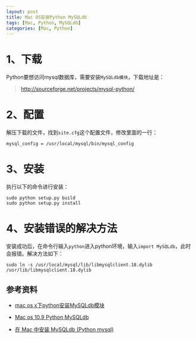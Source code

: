 ```yaml
---
layout: post
title: Mac OS安装Python MySQLdb
tags: [Mac, Python, MySQLdb]
categories: [Mac, Python]
---
```




# 1、下载

Python要想访问mysql数据库，需要安装`MySQLdb模块`，下载地址是：

>http://sourceforge.net/projects/mysql-python/


# 2、配置

解压下载的文件，找到`site.cfg`这个配置文件，修改里面的一行：

```
mysql_config = /usr/local/mysql/bin/mysql_config
```

# 3、安装

执行以下的命令进行安装：

```
sudo python setup.py build  
sudo python setup.py install
```

# 4、安装错误的解决方法

安装成功后，在命令行输入`python`进入python环境，输入`import MySQLdb`，此时会报错。解决方法如下：

```
sudo ln -s /usr/local/mysql/lib/libmysqlclient.18.dylib /usr/lib/libmysqlclient.18.dylib
```


## 参考资料
- [mac os x下python安装MySQLdb模块](http://my.oschina.net/NoSay/blog/474567)

- [Mac os 10.9 Python MySQLdb](http://www.chenruixuan.com/archives/408.html)

- [在 Mac 中安装 MySQLdb (Python mysql)](http://blog.csdn.net/janronehoo/article/details/25207825)


